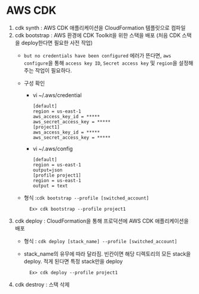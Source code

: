 # AWS CDK

1. cdk synth : AWS CDK 애플리케이션을 CloudFormation 템플릿으로 컴파일
2. cdk bootstrap : AWS 환경에 CDK Toolkit을 위한 스택을 배포 (처음 CDK 스택을 deploy한다면 필요한 사전 작업)
    - `but no credentials have been configured` 에러가 뜬다면, `aws configure`을 통해 `access key ID`, `Secret access key` 및 `region`을 설정해주는 작업이 필요하다.
    - 구성 확인
        - vi ~/.aws/credential
            ```
            [default]
            region = us-east-1
            aws_access_key_id = *****   
            aws_secret_access_key = *****   
            [project1]
            aws_access_key_id = *****   
            aws_secret_access_key = *****   
            ```

        - vi ~/.aws/config
            ```
            [default]
            region = us-east-1
            output=json                                                                 [profile project1]
            region = us-east-1
            output = text
            ```
    - 형식 :`cdk bootstrap --profile [switched_account]`
    
            Ex> cdk bootstrap --profile project1
3. cdk deploy : CloudFormation을 통해 프로덕션에 AWS CDK 애플리케이션을 배포
    - 형식 : `cdk deploy [stack_name] --profile [switched_account]`
    - stack_name의 유무에 따라 달라짐. 빈칸이면 해당 디렉토리의 모든 stack을 deploy. 적게 된다면 특정 stack만을 deploy

            Ex> cdk deploy --profile project1
4. cdk destroy : 스택 삭제
